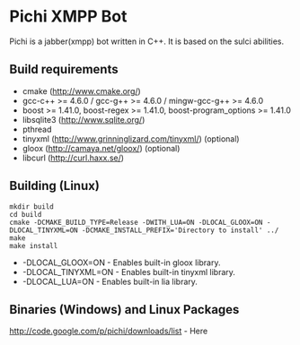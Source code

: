 Pichi XMPP Bot
==============

Pichi is a jabber(xmpp) bot written in C++. It is based on the sulci abilities.

Build requirements
------------------

* cmake (http://www.cmake.org/)
* gcc-c++ >= 4.6.0 / gcc-g++ >= 4.6.0 / mingw-gcc-g++ >= 4.6.0
* boost >= 1.41.0, boost-regex >= 1.41.0, boost-program_options  >= 1.41.0
* libsqlite3 (http://www.sqlite.org/)
* pthread
* tinyxml (http://www.grinninglizard.com/tinyxml/) (optional)
* gloox (http://camaya.net/gloox/) (optional)
* libcurl (http://curl.haxx.se/)

Building (Linux)
----------------

    mkdir build
    cd build
    cmake -DCMAKE_BUILD_TYPE=Release -DWITH_LUA=ON -DLOCAL_GLOOX=ON -DLOCAL_TINYXML=ON -DCMAKE_INSTALL_PREFIX='Directory to install' ../
    make
    make install

* -DLOCAL_GLOOX=ON - Enables built-in gloox library.
* -DLOCAL_TINYXML=ON - Enables built-in tinyxml library.
* -DLOCAL_LUA=ON - Enables built-in lia library.

Binaries (Windows) and Linux Packages
----------------
http://code.google.com/p/pichi/downloads/list - Here
